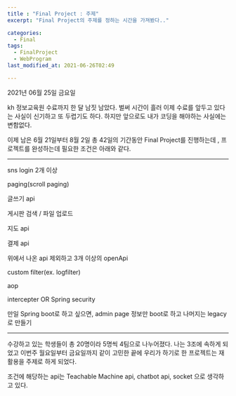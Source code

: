 ```yaml
---
title : "Final Project : 주제"
excerpt: "Final Project의 주제를 정하는 시간을 가져봤다.."

categories:
  - Final
tags:
  - FinalProject
  - WebProgram
last_modified_at: 2021-06-26T02:49

---
```




2021년 06월 25일 금요일

kh 정보교육원 수료까지 한 달 남짓 남았다. 벌써 시간이 흘러 이제 수료를 앞두고 있다는 사실이 신기하고 또 두렵기도 하다. 하지만 앞으로도 내가 코딩을 해야하는 사실에는 변함없다.

이제 남은 6월 21일부터 8월 2일 총 42일의 기간동안 Final Project를 진행하는데 , 프로젝트를 완성하는데 필요한 조건은 아래와 같다.

---

sns login 2개 이상

paging(scroll paging)

글쓰기 api

게시판 검색 / 파일 업로드

지도 api

결제 api

위에서 나온 api 제외하고 3개 이상의 openApi

custom filter(ex. logfilter)

aop

intercepter OR Spring security

만일 Spring boot로 하고 싶으면, admin page 정보만 boot로 하고 나머지는 legacy로 만들기

---

수강하고 있는 학생들이 총 20명이라 5명씩 4팀으로 나누어졌다. 나는 3조에 속하게 되었고 이번주 월요일부터 금요일까지 같이 고민한 끝에 우리가 하기로 한 프로젝트는 재활용을 주제로 하게 되었다. 

조건에 해당하는 api는 Teachable Machine api, chatbot api, socket 으로 생각하고 있다.

